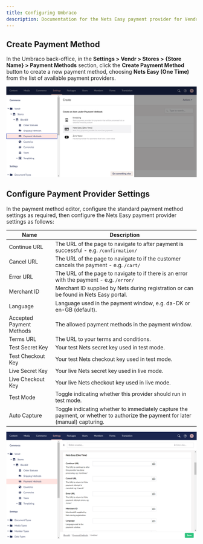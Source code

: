 ```yaml
---
title: Configuring Umbraco
description: Documentation for the Nets Easy payment provider for Vendr, the eCommerce solution for Umbraco v8+
---
```


## Create Payment Method

In the Umbraco back-office, in the **Settings > Vendr > Stores > {Store Name} > Payment Methods** section, click the **Create Payment Method** button to create a new payment method, choosing **Nets Easy (One Time)** from the list of available payment providers.

![Create Payment Method](/media/screenshots/nets/umbraco_create_payment_method.png)

## Configure Payment Provider Settings

In the payment method editor, configure the standard payment method settings as required, then configure the Nets Easy payment provider settings as follows:

| Name | Description |
| ---- | ----------- |
| Continue URL | The URL of the page to navigate to after payment is successful - e.g. `/confirmation/` |
| Cancel URL | The URL of the page to navigate to if the customer cancels the payment - e.g. `/cart/` |
| Error URL | The URL of the page to navigate to if there is an error with the payment - e.g. `/error/` |
| Merchant ID | Merchant ID supplied by Nets during registration or can be found in Nets Easy portal. |
| Language | Language used in the payment window, e.g. da-DK or en-GB (default). |
| Accepted Payment Methods | The allowed payment methods in the payment window. |
| Terms URL | The URL to your terms and conditions. |
| Test Secret Key | Your test Nets secret key used in test mode. |
| Test Checkout Key | Your test Nets checkout key used in test mode.|
| Live Secret Key | Your live Nets secret key used in live mode. |
| Live Checkout Key | Your live Nets checkout key used in live mode. |
| Test Mode | Toggle indicating whether this provider should run in test mode. |
| Auto Capture | Toggle indicating whether to immediately capture the payment, or whether to authorize the payment for later (manual) capturing. |

![Create Payment Provider Settings](/media/screenshots/nets/umbraco_configure_nets-easy_settings.png)
